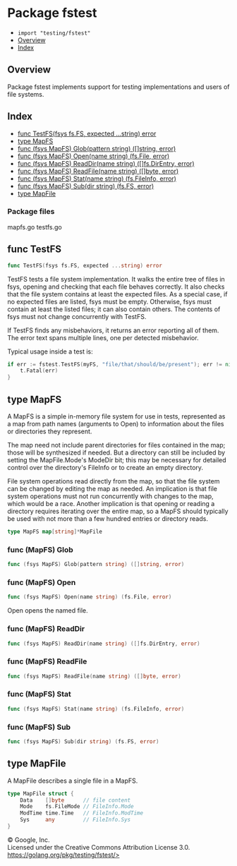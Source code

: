 Package fstest
==============

-   `import "testing/fstest"`
-   [Overview](#pkg-overview)
-   [Index](#pkg-index)

Overview 
--------

Package fstest implements support for testing implementations and users
of file systems.

Index 
-----

-   [func TestFS(fsys fs.FS, expected \...string) error](#TestFS)
-   [type MapFS](#MapFS)
-   [func (fsys MapFS) Glob(pattern string) (\[\]string,
    error)](#MapFS.Glob)
-   [func (fsys MapFS) Open(name string) (fs.File, error)](#MapFS.Open)
-   [func (fsys MapFS) ReadDir(name string) (\[\]fs.DirEntry,
    error)](#MapFS.ReadDir)
-   [func (fsys MapFS) ReadFile(name string) (\[\]byte,
    error)](#MapFS.ReadFile)
-   [func (fsys MapFS) Stat(name string) (fs.FileInfo,
    error)](#MapFS.Stat)
-   [func (fsys MapFS) Sub(dir string) (fs.FS, error)](#MapFS.Sub)
-   [type MapFile](#MapFile)

### Package files

mapfs.go testfs.go

func TestFS 
--------------------------------------------

```go
func TestFS(fsys fs.FS, expected ...string) error
```

TestFS tests a file system implementation. It walks the entire tree of
files in fsys, opening and checking that each file behaves correctly. It
also checks that the file system contains at least the expected files.
As a special case, if no expected files are listed, fsys must be empty.
Otherwise, fsys must contain at least the listed files; it can also
contain others. The contents of fsys must not change concurrently with
TestFS.

If TestFS finds any misbehaviors, it returns an error reporting all of
them. The error text spans multiple lines, one per detected misbehavior.

Typical usage inside a test is:

```go
if err := fstest.TestFS(myFS, "file/that/should/be/present"); err != nil {
    t.Fatal(err)
}
```

type MapFS 
-------------------------------------------

A MapFS is a simple in-memory file system for use in tests, represented
as a map from path names (arguments to Open) to information about the
files or directories they represent.

The map need not include parent directories for files contained in the
map; those will be synthesized if needed. But a directory can still be
included by setting the MapFile.Mode\'s ModeDir bit; this may be
necessary for detailed control over the directory\'s FileInfo or to
create an empty directory.

File system operations read directly from the map, so that the file
system can be changed by editing the map as needed. An implication is
that file system operations must not run concurrently with changes to
the map, which would be a race. Another implication is that opening or
reading a directory requires iterating over the entire map, so a MapFS
should typically be used with not more than a few hundred entries or
directory reads.

```go
type MapFS map[string]*MapFile
```

### func (MapFS) Glob 

```go
func (fsys MapFS) Glob(pattern string) ([]string, error)
```

### func (MapFS) Open 

```go
func (fsys MapFS) Open(name string) (fs.File, error)
```

Open opens the named file.

### func (MapFS) ReadDir 

```go
func (fsys MapFS) ReadDir(name string) ([]fs.DirEntry, error)
```

### func (MapFS) ReadFile 

```go
func (fsys MapFS) ReadFile(name string) ([]byte, error)
```

### func (MapFS) Stat 

```go
func (fsys MapFS) Stat(name string) (fs.FileInfo, error)
```

### func (MapFS) Sub 

```go
func (fsys MapFS) Sub(dir string) (fs.FS, error)
```

type MapFile 
---------------------------------------------

A MapFile describes a single file in a MapFS.

```go
type MapFile struct {
    Data    []byte      // file content
    Mode    fs.FileMode // FileInfo.Mode
    ModTime time.Time   // FileInfo.ModTime
    Sys     any         // FileInfo.Sys
}
```

 
© Google, Inc.\
Licensed under the Creative Commons Attribution License 3.0.\
https://golang.org/pkg/testing/fstest/>

